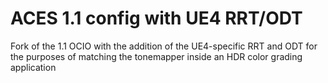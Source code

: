# ACES 1.1 config with UE4 RRT/ODT
Fork of the 1.1 OCIO with the addition of the UE4-specific RRT and ODT for the purposes of matching the tonemapper inside an HDR color grading application
